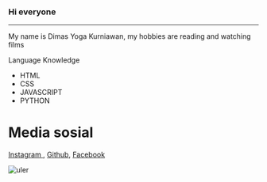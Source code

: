 ### Hi everyone

---
My name is Dimas Yoga Kurniawan, my hobbies are reading and watching films

Language Knowledge
- HTML
- CSS
- JAVASCRIPT
- PYTHON

# Media sosial
[Instagram ](), [Github](), [Facebook]()

![uler](https://ibb.co/SwZr40T)